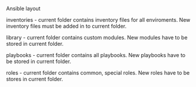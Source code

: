 Ansible layout 

inventories - current folder contains inventory files for all enviroments. New inventory files must be added in to current folder.

library - current folder contains custom modules. New modules have to be stored in current folder. 

playbooks - current folder contains all playbooks. New playbooks have to be stored in current folder.

roles - current folder contains common, special roles. New roles have to be stores in current folder.
